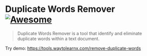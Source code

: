 # Duplicate Words Remover [![Awesome](https://cdn.rawgit.com/sindresorhus/awesome/d7305f38d29fed78fa85652e3a63e154dd8e8829/media/badge.svg)](https://github.com/sindresorhus/awesome)

>Duplicate Words Remover is a tool that identify and eliminate duplicate words within a text document.

Try demo: https://tools.waytolearnx.com/remove-duplicate-words
